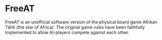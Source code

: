 # FreeAT
FreeAT is an unofficial software version of the physical board game Afrikan Tähti (the star of Africa). The original game rules have been faithfully implemented to allow AI-players compete against each other.
